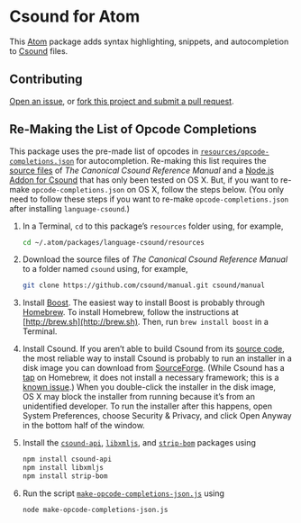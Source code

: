 # Csound for Atom

This [Atom](https://atom.io) package adds syntax highlighting, snippets, and autocompletion to [Csound](https://en.wikipedia.org/wiki/Csound) files.

## Contributing

[Open an issue](https://github.com/nwhetsell/language-csound/issues), or [fork this project and submit a pull request](https://guides.github.com/activities/forking/).

## Re-Making the List of Opcode Completions

This package uses the pre-made list of opcodes in [`resources/opcode-completions.json`](https://github.com/nwhetsell/language-csound/tree/master/resources/opcode-completions.json) for autocompletion. Re-making this list requires the [source files](https://github.com/csound/manual) of _The Canonical Csound Reference Manual_ and a [Node.js Addon for Csound](https://www.npmjs.com/package/csound-api) that has only been tested on OS&nbsp;X. But, if you want to re-make `opcode-completions.json` on OS&nbsp;X, follow the steps below. (You only need to follow these steps if you want to re-make `opcode-completions.json` after installing `language-csound`.)

1. In a Terminal, `cd` to this package’s `resources` folder using, for example,

    ```sh
    cd ~/.atom/packages/language-csound/resources
    ```

2. Download the source files of _The Canonical Csound Reference Manual_ to a folder named `csound` using, for example,

    ```sh
    git clone https://github.com/csound/manual.git csound/manual
    ```

3. Install [Boost](http://www.boost.org). The easiest way to install Boost is probably through [Homebrew](http://brew.sh). To install Homebrew, follow the instructions at [http://brew.sh](http://brew.sh). Then, run `brew install boost` in a Terminal.
4. Install Csound. If you aren’t able to build Csound from its [source code](https://github.com/csound/csound), the most reliable way to install Csound is probably to run an installer in a disk image you can download from [SourceForge](http://sourceforge.net/projects/csound/files/csound6/). (While Csound has a [tap](https://github.com/csound/homebrew-csound) on Homebrew, it does not install a necessary framework; this is a [known issue](https://github.com/csound/csound/blob/develop/BUILD.md#known-issues).) When you double-click the installer in the disk image, OS&nbsp;X may block the installer from running because it’s from an unidentified developer. To run the installer after this happens, open System Preferences, choose Security & Privacy, and click Open Anyway in the bottom half of the window.
5. Install the [`csound-api`](https://www.npmjs.com/package/csound-api), [`libxmljs`](https://www.npmjs.com/package/libxmljs), and [`strip-bom`](https://www.npmjs.com/package/strip-bom) packages using

    ```sh
    npm install csound-api
    npm install libxmljs
    npm install strip-bom
    ```

6. Run the script [`make-opcode-completions-json.js`](https://github.com/nwhetsell/language-csound/blob/master/resources/make-opcode-completions-json.js) using

    ```sh
    node make-opcode-completions-json.js
    ```
